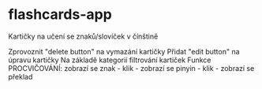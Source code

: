 ﻿# flashcards-app
Kartičky na učení se znaků/slovíček v čínštině

Zprovoznit "delete button" na vymazání kartičky
Přidat "edit button" na úpravu kartičky
Na základě kategorií filtrování kartiček
Funkce PROCVIČOVÁNÍ: zobrazí se znak - klik - zobrazí se pinyin - klik - zobrazí se překlad
